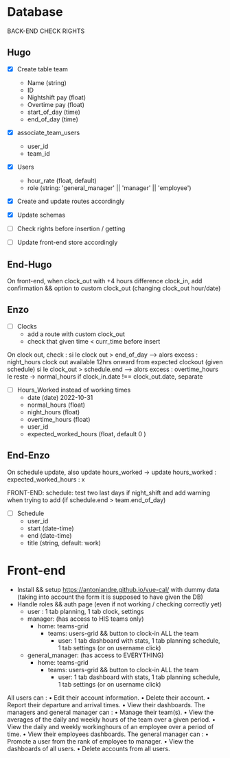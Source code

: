 
# Database
BACK-END CHECK RIGHTS


## Hugo

- [x] Create table team 
	- Name (string)
	- ID
	- Nightshift pay (float)
	- Overtime pay (float)
	- start_of_day (time)
	- end_of_day (time) 

- [x] associate_team_users
  - user_id
  - team_id

- [x] Users
	- hour_rate (float, default)
	- role (string: 'general_manager' || 'manager' || 'employee')


- [x] Create and update routes accordingly 
- [x] Update schemas
- [ ] Check rights before insertion / getting
- [ ] Update front-end store accordingly
## End-Hugo

On front-end, when clock_out with +4 hours difference clock_in, add confirmation && option to custom clock_out (changing clock_out hour/date)

## Enzo
- [ ] Clocks
	- add a route with custom clock_out
	- check that given time < curr_time before insert

On clock out, check : si le clock out > end_of_day --> alors excess : night_hours
clock out available 12hrs onward from expected clockout (given schedule)
si le clock_out > schedule.end --> alors excess : overtime_hours
le reste -> normal_hours
if clock_in.date !== clock_out.date, separate

- [ ] Hours_Worked instead of working times
	- date (date) 2022-10-31
	- normal_hours (float)
	- night_hours (float)
	- overtime_hours (float)
	- user_id
	- expected_worked_hours (float, default 0 )
## End-Enzo

On schedule update, also update hours_worked
  -> update hours_worked : expected_worked_hours : x
  
FRONT-END: schedule: test two last days if night_shift and add warning when trying to add
(if schedule.end > team.end_of_day)

- [ ] Schedule
	- user_id
	- start (date-time)
	- end (date-time)
	- title (string, default: work)

# Front-end
- Install && setup https://antoniandre.github.io/vue-cal/ with dummy data (taking into account the form it is supposed to have given the DB)
- Handle roles && auth page (even if not working / checking correctly yet)
  - user : 1 tab planning, 1 tab clock, settings
  - manager: (has access to HIS teams only)
    - home: teams-grid
      - teams: users-grid && button to clock-in ALL the team
        - user: 1 tab dashboard with stats, 1 tab planning schedule, 1 tab settings (or on username click)
  - general_manager: (has access to EVERYTHING)
    - home: teams-grid  
      - teams: users-grid && button to clock-in ALL the team
        - user: 1 tab dashboard with stats, 1 tab planning schedule, 1 tab settings (or on username click)


All users can :
• Edit their account information.
• Delete their account.
• Report their departure and arrival times. 
• View their dashboards.
The managers and general manager can :
• Manage their team(s).
• View the averages of the daily and weekly hours of the team over a given period. 
• View the daily and weekly workinghours of an employee over a period of time. • View their employees dashboards.
The general manager can :
• Promote a user from the rank of employee to manager. 
• View the dashboards of all users.
• Delete accounts from all users.
